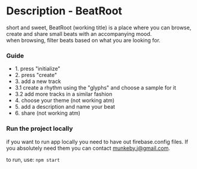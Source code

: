 # Description - BeatRoot
short and sweet, BeatRoot (working title) is a place where you can 
browse, create and share small beats with an accompanying mood. </br>
when browsing, filter beats based on what you are looking for.

### Guide
<ul>
<li> 1. press "initialize" </li>
<li> 2. press "create"  </li>
<li> 3. add a new track  </li>
<li> 3.1 create a rhythm using the "glyphs" and choose a sample for it  </li>
<li> 3.2 add more tracks in a similar fashion  </li>
<li> 4. choose your theme (not working atm)  </li>
<li> 5. add a description and name your beat  </li>
<li> 6. share (not working atm) </li>
</ul>

### Run the project locally
if you want to run app locally you need to have out firebase.config files. If you absolutely need them you can contact munkeby.j@gmail.com.

to run, use:
`npm start`